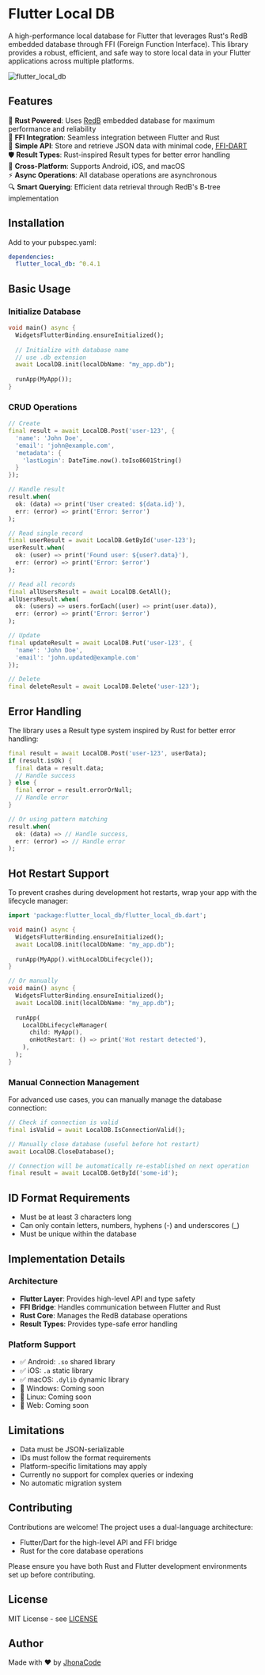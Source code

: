 # Flutter Local DB

A high-performance local database for Flutter that leverages Rust's RedB embedded database through FFI (Foreign Function Interface). This library provides a robust, efficient, and safe way to store local data in your Flutter applications across multiple platforms.

![flutter_local_db](https://github.com/user-attachments/assets/09c97008-cfc6-4588-b54c-5737ad00e9e4)

## Features

🦀 **Rust Powered**: Uses [RedB](https://docs.rs/redb/latest/redb) embedded database for maximum performance and reliability  
🔄 **FFI Integration**: Seamless integration between Flutter and Rust  
🎯 **Simple API**: Store and retrieve JSON data with minimal code, [FFI-DART](https://github.com/JhonaCodes/offline_first_core)  
🛡️ **Result Types**: Rust-inspired Result types for better error handling  
📱 **Cross-Platform**: Supports Android, iOS, and macOS  
⚡ **Async Operations**: All database operations are asynchronous  
🔍 **Smart Querying**: Efficient data retrieval through RedB's B-tree implementation

## Installation

Add to your pubspec.yaml:

```yaml
dependencies:
  flutter_local_db: ^0.4.1
```

## Basic Usage

### Initialize Database

```dart
void main() async {
  WidgetsFlutterBinding.ensureInitialized();
  
  // Initialize with database name
  // use .db extension
  await LocalDB.init(localDbName: "my_app.db");
  
  runApp(MyApp());
}
```

### CRUD Operations

```dart
// Create
final result = await LocalDB.Post('user-123', {
  'name': 'John Doe',
  'email': 'john@example.com',
  'metadata': {
    'lastLogin': DateTime.now().toIso8601String()
  }
});

// Handle result
result.when(
  ok: (data) => print('User created: ${data.id}'),
  err: (error) => print('Error: $error')
);

// Read single record
final userResult = await LocalDB.GetById('user-123');
userResult.when(
  ok: (user) => print('Found user: ${user?.data}'),
  err: (error) => print('Error: $error')
);

// Read all records
final allUsersResult = await LocalDB.GetAll();
allUsersResult.when(
  ok: (users) => users.forEach((user) => print(user.data)),
  err: (error) => print('Error: $error')
);

// Update
final updateResult = await LocalDB.Put('user-123', {
  'name': 'John Doe',
  'email': 'john.updated@example.com'
});

// Delete
final deleteResult = await LocalDB.Delete('user-123');
```

## Error Handling

The library uses a Result type system inspired by Rust for better error handling:

```dart
final result = await LocalDB.Post('user-123', userData);
if (result.isOk) {
  final data = result.data;
  // Handle success
} else {
  final error = result.errorOrNull;
  // Handle error
}

// Or using pattern matching
result.when(
  ok: (data) => // Handle success,
  err: (error) => // Handle error
);
```

## Hot Restart Support

To prevent crashes during development hot restarts, wrap your app with the lifecycle manager:

```dart
import 'package:flutter_local_db/flutter_local_db.dart';

void main() async {
  WidgetsFlutterBinding.ensureInitialized();
  await LocalDB.init(localDbName: "my_app.db");
  
  runApp(MyApp().withLocalDbLifecycle());
}

// Or manually
void main() async {
  WidgetsFlutterBinding.ensureInitialized();
  await LocalDB.init(localDbName: "my_app.db");
  
  runApp(
    LocalDbLifecycleManager(
      child: MyApp(),
      onHotRestart: () => print('Hot restart detected'),
    ),
  );
}
```

### Manual Connection Management

For advanced use cases, you can manually manage the database connection:

```dart
// Check if connection is valid
final isValid = await LocalDB.IsConnectionValid();

// Manually close database (useful before hot restart)
await LocalDB.CloseDatabase();

// Connection will be automatically re-established on next operation
final result = await LocalDB.GetById('some-id');
```

## ID Format Requirements

- Must be at least 3 characters long
- Can only contain letters, numbers, hyphens (-) and underscores (_)
- Must be unique within the database

## Implementation Details

### Architecture

- **Flutter Layer**: Provides high-level API and type safety
- **FFI Bridge**: Handles communication between Flutter and Rust
- **Rust Core**: Manages the RedB database operations
- **Result Types**: Provides type-safe error handling

### Platform Support

- ✅ Android: `.so` shared library
- ✅ iOS: `.a` static library
- ✅ macOS: `.dylib` dynamic library
- 🚧 Windows: Coming soon
- 🚧 Linux: Coming soon
- 🚧 Web: Coming soon

## Limitations

- Data must be JSON-serializable
- IDs must follow the format requirements
- Platform-specific limitations may apply
- Currently no support for complex queries or indexing
- No automatic migration system

## Contributing

Contributions are welcome! The project uses a dual-language architecture:

- Flutter/Dart for the high-level API and FFI bridge
- Rust for the core database operations

Please ensure you have both Rust and Flutter development environments set up before contributing.

## License

MIT License - see [LICENSE](https://github.com/JhonaCodes/flutter_local_db/LICENSE)

## Author

Made with ❤️ by [JhonaCode](https://github.com/JhonaCodes)